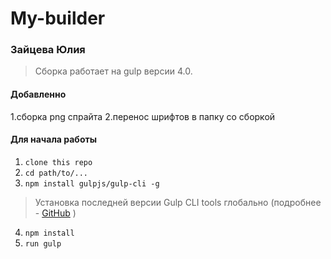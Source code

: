 # My-builder
### Зайцева Юлия
 > Сборка работает на gulp версии 4.0.
#### Добавленно
 1.сборка png спрайта
 2.перенос шрифтов в папку со сборкой
#### Для начала работы

1. ```clone this repo```
2. ```cd path/to/...```
3. ```npm install gulpjs/gulp-cli -g```  
> Установка последней версии Gulp CLI tools глобально (подробнее - [GitHub](https://github.com/gulpjs/gulp/blob/4.0/docs/getting-started.md) )

4. ```npm install```
6. ```run gulp``` 

